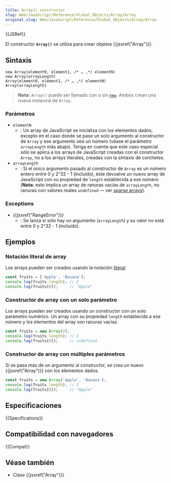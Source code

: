 ```yaml
---
title: Array() constructor
slug: Web/JavaScript/Reference/Global_Objects/Array/Array
original_slug: Web/JavaScript/Reference/Global_Objects/Array/Array
---
```


{{JSRef}}

El constructor **`Array()`** se utiliza para crear objetos {{jsxref("Array")}}.

## Sintaxis

```js-nolint
new Array(element0, element1, /* … ,*/ elementN)
new Array(arrayLength)
Array(element0, element1, /* … ,*/ elementN)
Array(arrayLength)
```

> **Nota:** `Array()` puede ser llamado con o sin [`new`](/es/docs/Web/JavaScript/Reference/Operators/new). Ambos crean una nueva instancia de `Array`.

### Parámetros

- `elementN`
  - : Un array de JavaScript se inicializa con los elementos dados, excepto en el caso donde se pase un solo argumento al constructor de `Array` y ese argumento sea un número (véase el parámetro `arrayLength` más abajo). Tenga en cuenta que este caso especial sólo se aplica a los arrays de JavaScript creadas con el constructor `Array`, no a los arrays literales, creadas con la sintaxis de corchetes.
- `arrayLength`
  - : Si el único argumento pasado al constructor de `Array` es un número entero entre 0 y 2^32 - 1 (incluido), éste devuelve un nuevo array de JavaScript con su propiedad de `length` establecida a ese número (**Nota:** esto implica un array de ranuras vacías de `arrayLength`, no ranuras con valores reales `undefined` — ver [sparse arrays](/es/docs/Web/JavaScript/Guide/Indexed_collections#sparse_arrays)).

### Exceptions

- {{jsxref("RangeError")}}
  - : Se lanza si sólo hay un argumento (`arrayLength`) y su valor no está entre 0 y 2^32 - 1 (incluido).

## Ejemplos

### Notación literal de array

Los arrays pueden ser creados usando la notación [literal](/es/docs/Web/JavaScript/Reference/Lexical_grammar#arreglos_literales):

```js
const fruits = ['Apple', 'Banana'];
console.log(fruits.length); // 2
console.log(fruits[0]);     // "Apple"
```

### Constructor de array con un solo parámetro

Los arrays pueden ser creados usando un constructor con un solo parámetro numérico. Un array con su propiedad `length` establecida a ese número y los elementos del array son ranuras vacías.

```js
const fruits = new Array(2);
console.log(fruits.length); // 2
console.log(fruits[0]);     // undefined
```

### Constructor de array con múltiples parámetros

Si se pasa más de un argumento al constructor, se crea un nuevo {{jsxref("Array")}} con los elementos dados.

```js
const fruits = new Array('Apple', 'Banana');
console.log(fruits.length); // 2
console.log(fruits[0]);     // "Apple"
```

## Especificaciones

{{Specifications}}

## Compatibilidad con navegadores

{{Compat}}

## Véase también

- Clase {{jsxref("Array")}}
